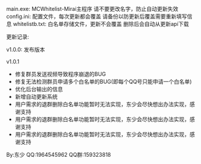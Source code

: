 main.exe:
MCWhitelist-Mirai主程序
请不要更改名字，防止自动更新失效
config.ini:
配置文件，每次更新都会覆盖
请备份以防更新后覆盖需要重新填写信息
whitelistb.txt:
白名单存储文件，更新不会覆盖
删除后会自动从更新api下载

更新记录:

v1.0.0:
发布版本

v1.0.1
- 修复群员发送视频导致程序崩退的BUG
- 修复无法检测群员申请多个白名单的BUG(即每个QQ号只能申请一个白名单)
- 优化后台输出的信息
- 新增自动更新系统
- 用户需求的退群删除白名单功能暂时无法实现，东少会尽快想出办法实现，感谢支持
- 用户需求的退群删除白名单功能暂时无法实现，东少会尽快想出办法实现，感谢支持
- 用户需求的退群删除白名单功能暂时无法实现，东少会尽快想出办法实现，感谢支持


By:东少 QQ:1964545962
QQ群:159323818

